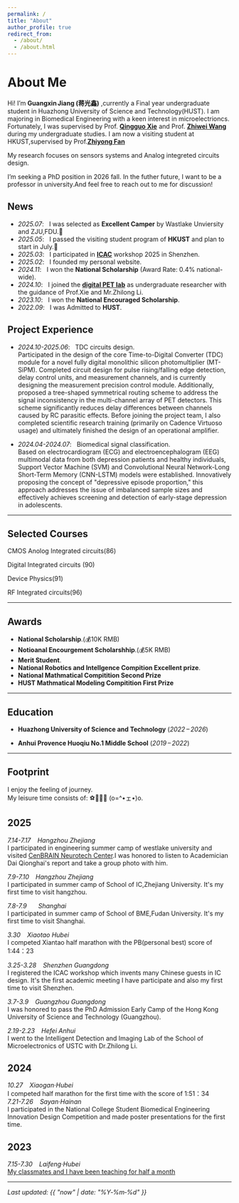 ```yaml
---
permalink: /
title: "About"
author_profile: true
redirect_from:
  - /about/
  - /about.html
---
```


# About Me

Hi! I’m **Guangxin Jiang (蒋光鑫)** ,currently a Final year undergraduate student in Huazhong University of Science and Technology(HUST). I am majoring in Biomedical Engineering with a keen interest in microelectrioncs.
Fortunately, I was supervised by Prof. [**Qingguo Xie**](https://sme.ustc.edu.cn/2023/0822/c30996a610384/) and Prof. [**Zhiwei Wang**](http://faculty.hust.edu.cn/WANGZHIWEI/zh_CN/index.htm) during my undergraduate studies.
I am now a visiting student at HKUST,supervised by Prof.[**Zhiyong Fan**](https://eezfan.home.ece.ust.hk/)

My research focuses on sensors systems and Analog integreted circuits design.

I’m seeking a PhD position in 2026 fall. In the futher future, I want to be a professor in university.And feel free to reach out to me for discussion!


## News
- *2025.07*: &nbsp; I was selected as **Excellent Camper** by Wastlake Unviersity and ZJU,FDU.🤗 
- *2025.05*: &nbsp; I passed the visiting student program of **HKUST** and plan to start in July.💪
- *2025.03*: &nbsp; I participated in [**ICAC**](https://icacworkshop.cn/) workshop 2025 in Shenzhen.
- *2025.02*: &nbsp; I founded my personal website.
- *2024.11*: &nbsp; I won the **National Scholarship**  (Award Rate: 0.4% national-wide).
- *2024.10*: &nbsp; I joined the [**digital PET lab**](https://petlab.hust.edu.cn/) as undergraduate researcher with the guidance of Prof.Xie and Mr.Zhilong Li.
- *2023.10*: &nbsp; I won the **National Encouraged Scholarship**.
- *2022.09*: &nbsp; I was Admitted to **HUST**.


## Project Experience
- *2024.10-2025.06*: &nbsp; TDC circuits design.  
Participated in the design of the core Time-to-Digital Converter (TDC) module for a novel fully digital monolithic silicon photomultiplier (MT-SiPM). Completed circuit design for pulse rising/falling edge detection, delay control units, and measurement channels, and is currently designing the measurement precision control module. Additionally, proposed a tree-shaped symmetrical routing scheme to address the signal inconsistency in the multi-channel array of PET detectors. This scheme significantly reduces delay differences between channels caused by RC parasitic effects.
Before joining the project team, I also completed scientific research training (primarily on Cadence Virtuoso usage) and ultimately finished the design of an operational amplifier.

- *2024.04-2024.07*: &nbsp; Biomedical signal classification.  
Based on electrocardiogram (ECG) and electroencephalogram (EEG) multimodal data from both depression patients and healthy individuals, Support Vector Machine (SVM) and Convolutional Neural Network-Long Short-Term Memory (CNN-LSTM) models were established. Innovatively proposing the concept of "depressive episode proportion," this approach addresses the issue of imbalanced sample sizes and effectively achieves screening and detection of early-stage depression in adolescents.

---

## Selected Courses
CMOS Anolog Integrated circuits(86)  

Digital Integrated circuits (90)  

Device Physics(91)  

RF Integrated circuits(96)  

---

## Awards

- **National Scholarship**.(💰10K RMB)
- **Notioanal Encourgement Scholarshhip**.(💰5K RMB)
- **Merit Student**.
- **National Robotics and Intellgence Compition Excellent prize**.
- **National Mathmatical Compitition Second Prize**
- **HUST Mathmatical Modeling Compitition First Prize**

---

## Education

- **Huazhong University of Science and Technology** (*2022 – 2026*)

- **Anhui Provence Huoqiu No.1 Middle School** (*2019 – 2022*)

---

## Footprint
I enjoy the feeling of journey.  
My leisure time consists of: ⚽🏸🏃💤‍ (o=^•ェ•)o.   

2025
--
*7.14-7.17 &ensp; Hangzhou Zhejiang*  
I participated in engineering summer camp of westlake university and visited [CenBRAIN Neurotech Center](https://cenbrain.westlake.edu.cn/index.htm).I was honored to listen to Academician Dai Qionghai's report and take a group photo with him.

*7.9-7.10 &ensp; Hangzhou Zhejiang*  
I participated in summer camp of School of IC,Zhejiang University. It's my first time to visit hangzhou. 

*7.8-7.9  &ensp; &ensp; Shanghai*    
I participated in summer camp of School of BME,Fudan University. It's my first time to visit Shanghai. 

*3.30  &ensp; Xiaotao Hubei*  
I competed Xiantao half marathon with the PB(personal best) score of 1:44：23 


*3.25-3.28  &ensp; Shenzhen Guangdong*  
I registered the ICAC workshop which invents many Chinese guests in IC design. It's the first academic meeting I have participate and also my first time to visit Shenzhen. 

*3.7-3.9 &ensp; Guangzhou Guangdong*  
I was honored to pass the PhD Admission Early Camp of the Hong Kong University of Science and Technology (Guangzhou).

*2.19-2.23 &ensp; Hefei Anhui*  
I went to the Intelligent Detection and Imaging Lab of the School of Microelectronics of USTC with Dr.Zhilong Li.
 
2024
--
*10.27 &ensp; Xiaogan·Hubei*  
I competed half marathon for the first time with the score of 1:51：34  
*7.21-7.26 &ensp; Sayan·Hainan*    
I participated in the National College Student Biomedical Engineering Innovation Design Competition and made poster presentations for the first time.


2023
--  
*7.15-7.30   &ensp;  Laifeng·Hubei*  
[My classmates and I have been teaching for half a month](https://mp.weixin.qq.com/s/d3KV-QBX14pxWGJZ6jlsLw)

---


*Last updated: {{ "now" | date: "%Y‑%m‑%d" }}*
